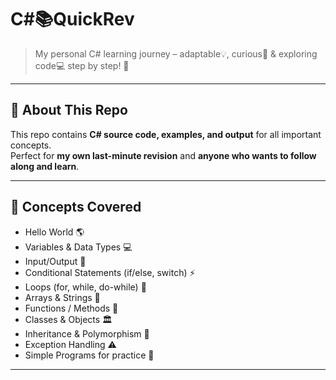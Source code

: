# C#📚QuickRev

> My personal C# learning journey – adaptable💡, curious🧠 & exploring code💻 step by step! 🚀

---

## 🔹 About This Repo
This repo contains **C# source code, examples, and output** for all important concepts.  
Perfect for **my own last-minute revision** and **anyone who wants to follow along and learn**.

---

## 🔹 Concepts Covered

- Hello World 🌎  
- Variables & Data Types 💻  
- Input/Output 📝  
- Conditional Statements (if/else, switch) ⚡  
- Loops (for, while, do-while) 🔄  
- Arrays & Strings 📂  
- Functions / Methods 🧩  
- Classes & Objects 🏛️  
- Inheritance & Polymorphism 🧬  
- Exception Handling ⚠️  
- Simple Programs for practice 🚀  

---
